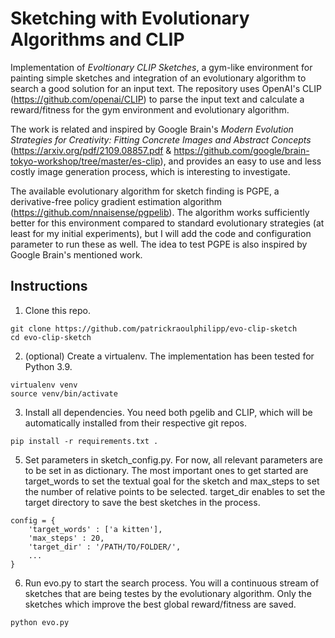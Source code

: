 Sketching with Evolutionary Algorithms and CLIP
===
Implementation of *Evoltionary CLIP Sketches*, a gym-like environment for painting simple sketches and integration of an evolutionary algorithm to search a good solution for an input text. The repository uses OpenAI's CLIP (https://github.com/openai/CLIP) to parse the input text and calculate a reward/fitness for the gym environment and evolutionary algorithm.

The work is related and inspired by Google Brain's *Modern Evolution Strategies for Creativity: Fitting Concrete Images and Abstract Concepts* (https://arxiv.org/pdf/2109.08857.pdf & https://github.com/google/brain-tokyo-workshop/tree/master/es-clip), and provides an easy to use and less costly image generation process, which is interesting to investigate.

The available evolutionary algorithm for sketch finding is PGPE, a derivative-free policy gradient estimation algorithm (https://github.com/nnaisense/pgpelib). The algorithm works sufficiently better for this environment compared to standard evolutionary strategies (at least for my initial experiments), but I will add the code and configuration parameter to run these as well. The idea to test PGPE is also inspired by Google Brain's mentioned work.

Instructions
-------------
1.  Clone this repo.

```
git clone https://github.com/patrickraoulphilipp/evo-clip-sketch
cd evo-clip-sketch
```

2. (optional) Create a virtualenv. The implementation has been tested for Python 3.9.

```
virtualenv venv
source venv/bin/activate
```

3. Install all dependencies. You need both pgelib and CLIP, which will be automatically installed from their respective git repos.

```
pip install -r requirements.txt .
```

5. Set parameters in sketch_config.py. For now, all relevant parameters are to be set in as dictionary. The most important ones to get started are target_words to set the textual goal for the sketch and max_steps to set the number of relative points to be selected. target_dir enables to set the target directory to save the best sketches in the process.

```
config = {
    'target_words' : ['a kitten'],
    'max_steps' : 20,
    'target_dir' : '/PATH/TO/FOLDER/',
    ...
}
```

6. Run evo.py to start the search process. You will a continuous stream of sketches that are being testes by the evolutionary algorithm. Only the sketches which improve the best global reward/fitness are saved.

```
python evo.py
```
